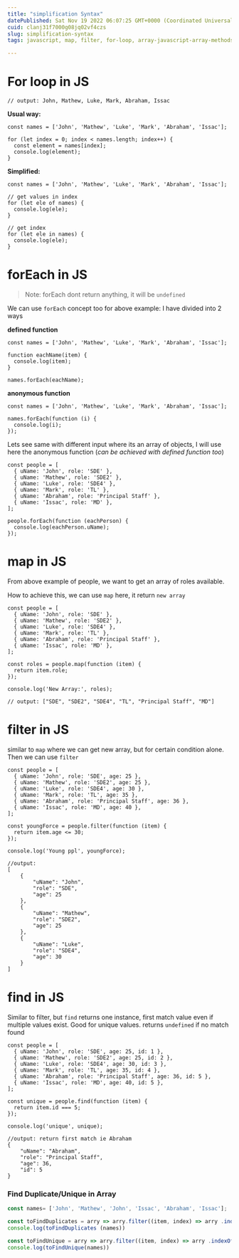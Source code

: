 ```yaml
---
title: "simplification Syntax"
datePublished: Sat Nov 19 2022 06:07:25 GMT+0000 (Coordinated Universal Time)
cuid: clanj31f7000g08jq02vf4czs
slug: simplification-syntax
tags: javascript, map, filter, for-loop, array-javascript-array-methods-map-filter-foreach

---
```


# For loop in JS

```plaintext
// output: John, Mathew, Luke, Mark, Abraham, Issac
```

**Usual way:**

```plaintext
const names = ['John', 'Mathew', 'Luke', 'Mark', 'Abraham', 'Issac'];

for (let index = 0; index < names.length; index++) {
  const element = names[index];
  console.log(element);
}
```

**Simplified:**

```plaintext
const names = ['John', 'Mathew', 'Luke', 'Mark', 'Abraham', 'Issac'];

// get values in index
for (let ele of names) {
  console.log(ele);
}

// get index
for (let ele in names) {
  console.log(ele);
}
```

# forEach in JS

> Note: forEach dont return anything, it will be `undefined`

We can use `forEach` concept too for above example: I have divided into 2 ways

**defined function**

```plaintext
const names = ['John', 'Mathew', 'Luke', 'Mark', 'Abraham', 'Issac'];

function eachName(item) {
  console.log(item);
}

names.forEach(eachName);
```

**anonymous function**

```plaintext
const names = ['John', 'Mathew', 'Luke', 'Mark', 'Abraham', 'Issac'];

names.forEach(function (i) {
  console.log(i);
});
```

Lets see same with different input where its an array of objects, I will use here the anonymous function (*can be achieved with defined function too*)

```plaintext
const people = [
  { uName: 'John', role: 'SDE' },
  { uName: 'Mathew', role: 'SDE2' },
  { uName: 'Luke', role: 'SDE4' },
  { uName: 'Mark', role: 'TL' },
  { uName: 'Abraham', role: 'Principal Staff' },
  { uName: 'Issac', role: 'MD' },
];

people.forEach(function (eachPerson) {
  console.log(eachPerson.uName);
});
```

# map in JS

From above example of people, we want to get an array of roles available.

How to achieve this, we can use `map` here, it return `new array`

```plaintext
const people = [
  { uName: 'John', role: 'SDE' },
  { uName: 'Mathew', role: 'SDE2' },
  { uName: 'Luke', role: 'SDE4' },
  { uName: 'Mark', role: 'TL' },
  { uName: 'Abraham', role: 'Principal Staff' },
  { uName: 'Issac', role: 'MD' },
];

const roles = people.map(function (item) {
  return item.role;
});

console.log('New Array:', roles);

// output: ["SDE", "SDE2", "SDE4", "TL", "Principal Staff", "MD"]
```

# filter in JS

similar to `map` where we can get new array, but for certain condition alone. Then we can use `filter`

```plaintext
const people = [
  { uName: 'John', role: 'SDE', age: 25 },
  { uName: 'Mathew', role: 'SDE2', age: 25 },
  { uName: 'Luke', role: 'SDE4', age: 30 },
  { uName: 'Mark', role: 'TL', age: 35 },
  { uName: 'Abraham', role: 'Principal Staff', age: 36 },
  { uName: 'Issac', role: 'MD', age: 40 },
];

const youngForce = people.filter(function (item) {
  return item.age <= 30;
});

console.log('Young ppl', youngForce);

//output:
[
    {
        "uName": "John",
        "role": "SDE",
        "age": 25
    },
    {
        "uName": "Mathew",
        "role": "SDE2",
        "age": 25
    },
    {
        "uName": "Luke",
        "role": "SDE4",
        "age": 30
    }
]
```

# find in JS

Similar to filter, but `find` returns one instance, first match value even if multiple values exist. Good for unique values. returns `undefined` if no match found

```plaintext
const people = [
  { uName: 'John', role: 'SDE', age: 25, id: 1 },
  { uName: 'Mathew', role: 'SDE2', age: 25, id: 2 },
  { uName: 'Luke', role: 'SDE4', age: 30, id: 3 },
  { uName: 'Mark', role: 'TL', age: 35, id: 4 },
  { uName: 'Abraham', role: 'Principal Staff', age: 36, id: 5 },
  { uName: 'Issac', role: 'MD', age: 40, id: 5 },
];

const unique = people.find(function (item) {
  return item.id === 5;
});

console.log('unique', unique);

//output: return first match ie Abraham
{
    "uName": "Abraham",
    "role": "Principal Staff",
    "age": 36,
    "id": 5
}
```

### Find Duplicate/Unique in Array

```javascript
const names= ['John', 'Mathew', 'John', 'Issac', 'Abraham', 'Issac'];

const toFindDuplicates = arry => arry.filter((item, index) => arry .indexOf(item) !== index)
console.log(toFindDuplicates (names))

const toFindUnique = arry => arry.filter((item, index) => arry .indexOf(item) === index)
console.log(toFindUnique(names))
```
